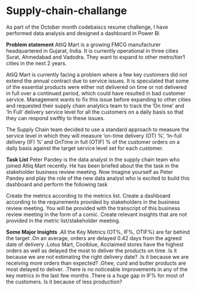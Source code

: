 # Supply-chain-challange

As part of the October month codebaiscs resume challenge, I have performed data analysis and designed a dashboard in Power Bi

**Problem statement**
AtliQ Mart is a growing FMCG manufacturer headquartered in Gujarat, India. It is currently operational in three cities Surat, Ahmedabad and Vadodra. They want to expand to other metro/tier1 cities in the next 2 years.

AtliQ Mart is currently facing a problem where a few key customers did not extend the annual contract due to service issues. It is speculated that some of the essential products were either not delivered on time or not delivered in full over a continued period, which could have resulted in bad customer service. Management wants to fix this issue before expanding to other cities and requested their supply chain analytics team to track the ’On time’ and ‘In Full’ delivery service level for all the customers on a daily basis so that they can respond swiftly to these issues.

The Supply Chain team decided to use a standard approach to measure the service level in which they will measure ‘on-time delivery (OT) %’, ‘In-full delivery (IF) %’ and OnTime in full (OTIF) % of the customer orders on a daily basis against the target service level set for each customer.

**Task List**
Peter Pandey is the data analyst in the supply chain team who joined Atliq Mart recently. He has been briefed about the the task in the stakeholder business review meeting. Now Imagine yourself as Peter Pandey and play the role of the new data analyst who is excited to build this dashboard and perform the following task

Create the metrics according to the metrics list. Create a dashboard according to the requirements provided by stakeholders in the business review meeting. You will be provided with the transcript of this business review meeting in the form of a comic. Create relevant insights that are not provided in the metric list/stakeholder meeting.

**Some Major Insights**
.All the Key Metrics (OT%, IF%, OTIF%) are far behind the target
.On an average, orders are delayed 0.42 days from the agreed date of delivery
.Lotus Mart, Coolblue, Acclaimed stores have the highest orders as well as delayed the most to deliver the products on time
.Is it because we are not estimating the right delivery date?
.Is it because we are receiving more orders than expected?
.Ghee, curd and butter products are most delayed to deliver.
.There is no noticeable improvements in any of the key metrics in the last few months
.There is a huge gap in IF% for most of the customers. Is it because of less production?
